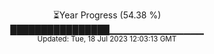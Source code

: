 <p align="center">
⏳Year Progress (54.38 %) <br>
████████████████▁▁▁▁▁▁▁▁▁▁▁▁▁▁ <br>
<sub>Updated: Tue, 18 Jul 2023 12:03:13 GMT</sub>
</p>

